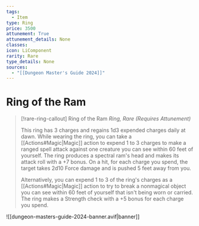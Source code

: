 ```yaml
---
tags:
  - Item
type: Ring
price: 3500
attunement: True
attunement_details: None
classes:
icon: LiComponent
rarity: Rare
type_details: None
sources: 
  - "[[Dungeon Master's Guide 2024]]"
---
```

# Ring of the Ram
>[!rare-ring-callout] Ring of the Ram
>_Ring, Rare (Requires Attunement)_
>
>This ring has 3 charges and regains 1d3 expended charges daily at dawn. While wearing the ring, you can take a [[Actions#Magic\|Magic]] action to expend 1 to 3 charges to make a ranged spell attack against one creature you can see within 60 feet of yourself. The ring produces a spectral ram's head and makes its attack roll with a +7 bonus. On a hit, for each charge you spend, the target takes 2d10 Force damage and is pushed 5 feet away from you.
>
>Alternatively, you can expend 1 to 3 of the ring's charges as a [[Actions#Magic\|Magic]] action to try to break a nonmagical object you can see within 60 feet of yourself that isn't being worn or carried. The ring makes a Strength check with a +5 bonus for each charge you spend.
>


![[dungeon-masters-guide-2024-banner.avif|banner]]